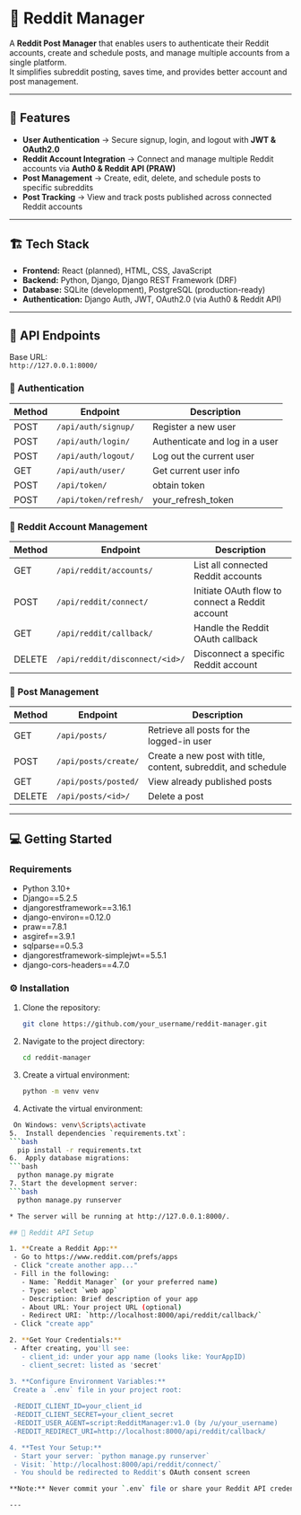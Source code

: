 # 📌 Reddit Manager

A **Reddit Post Manager** that enables users to authenticate their Reddit accounts, create and schedule posts, and manage multiple accounts from a single platform.  
It simplifies subreddit posting, saves time, and provides better account and post management.

---

## 🌟 Features

- **User Authentication** → Secure signup, login, and logout with **JWT & OAuth2.0**  
- **Reddit Account Integration** → Connect and manage multiple Reddit accounts via **Auth0 & Reddit API (PRAW)**  
- **Post Management** → Create, edit, delete, and schedule posts to specific subreddits  
- **Post Tracking** → View and track posts published across connected Reddit accounts  

---

## 🏗️ Tech Stack

- **Frontend:** React (planned), HTML, CSS, JavaScript  
- **Backend:** Python, Django, Django REST Framework (DRF)  
- **Database:** SQLite (development), PostgreSQL (production-ready)  
- **Authentication:** Django Auth, JWT, OAuth2.0 (via Auth0 & Reddit API)  

---

## 🔗 API Endpoints

Base URL:  
`http://127.0.0.1:8000/`

### 🔑 Authentication
| Method | Endpoint | Description |
|--------|----------|-------------|
| POST   | `/api/auth/signup/` | Register a new user |
| POST   | `/api/auth/login/` | Authenticate and log in a user |
| POST   | `/api/auth/logout/` | Log out the current user |
| GET    | `/api/auth/user/` | Get current user info |
| POST   | `/api/token/` | obtain token |
| POST   | `/api/token/refresh/` | your_refresh_token |

### 🦊 Reddit Account Management
| Method | Endpoint | Description |
|--------|----------|-------------|
| GET    | `/api/reddit/accounts/` | List all connected Reddit accounts |
| POST   | `/api/reddit/connect/` | Initiate OAuth flow to connect a Reddit account |
| GET    | `/api/reddit/callback/` | Handle the Reddit OAuth callback |
| DELETE | `/api/reddit/disconnect/<id>/` | Disconnect a specific Reddit account |

### 📝 Post Management
| Method | Endpoint | Description |
|--------|----------|-------------|
| GET    | `/api/posts/` | Retrieve all posts for the logged-in user |
| POST   | `/api/posts/create/` | Create a new post with title, content, subreddit, and schedule |
| GET    | `/api/posts/posted/` | View already published posts |
| DELETE | `/api/posts/<id>/` | Delete a post |

---

## 💻 Getting Started
### Requirements

- Python 3.10+
- Django==5.2.5
- djangorestframework==3.16.1
- django-environ==0.12.0
- praw==7.8.1
- asgiref==3.9.1
- sqlparse==0.5.3
- djangorestframework-simplejwt==5.5.1
- django-cors-headers==4.7.0

### ⚙️ Installation

1. Clone the repository:  
   ```bash
   git clone https://github.com/your_username/reddit-manager.git
2.  Navigate to the project directory:
    ```bash
    cd reddit-manager
3. Create a virtual environment:
    ```bash
    python -m venv venv
4. Activate the virtual environment:
  ```bash
   On Windows: venv\Scripts\activate
5.  Install dependencies `requirements.txt`:
  ```bash
    pip install -r requirements.txt
6.  Apply database migrations:
  ```bash
    python manage.py migrate
7. Start the development server:
  ```bash
    python manage.py runserver

* The server will be running at http://127.0.0.1:8000/.

## 🔑 Reddit API Setup

1. **Create a Reddit App:**
   - Go to https://www.reddit.com/prefs/apps
   - Click "create another app..."
   - Fill in the following:
     - Name: `Reddit Manager` (or your preferred name)
     - Type: select `web app`
     - Description: Brief description of your app
     - About URL: Your project URL (optional)
     - Redirect URI: `http://localhost:8000/api/reddit/callback/`
   - Click "create app"

2. **Get Your Credentials:**
   - After creating, you'll see:
     - client_id: under your app name (looks like: YourAppID)
     - client_secret: listed as 'secret'

3. **Configure Environment Variables:**
   Create a `.env` file in your project root:
   
   -REDDIT_CLIENT_ID=your_client_id
   -REDDIT_CLIENT_SECRET=your_client_secret
   -REDDIT_USER_AGENT=script:RedditManager:v1.0 (by /u/your_username)
   -REDDIT_REDIRECT_URI=http://localhost:8000/api/reddit/callback/

4. **Test Your Setup:**
   - Start your server: `python manage.py runserver`
   - Visit: `http://localhost:8000/api/reddit/connect/`
   - You should be redirected to Reddit's OAuth consent screen

**Note:** Never commit your `.env` file or share your Reddit API credentials.

---
